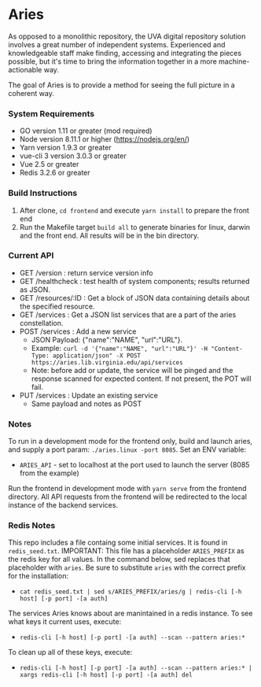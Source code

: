 # Aries

As opposed to a monolithic repository, the UVA digital repository solution involves a great number of independent systems.  Experienced and knowledgeable staff make finding, accessing and integrating the pieces possible, but it's time to bring the information together in a more machine-actionable way.

The goal of Aries is to provide a method for seeing the full picture in a coherent way.

### System Requirements
* GO version 1.11 or greater (mod required)
* Node version 8.11.1 or higher (https://nodejs.org/en/)
* Yarn version 1.9.3 or greater
* vue-cli 3 version 3.0.3 or greater
* Vue 2.5 or greater
* Redis 3.2.6 or greater

### Build Instructions

1. After clone, `cd frontend` and execute `yarn install` to prepare the front end
2. Run the Makefile target `build all` to generate binaries for linux, darwin and the front end.  All results will be in the bin directory.

### Current API

* GET /version : return service version info
* GET /healthcheck : test health of system components; results returned as JSON.
* GET /resources/:ID : Get a block of JSON data containing details about the specified resource.
* GET /services : Get a JSON list services that are a part of the aries constellation.
* POST /services : Add a new service
   * JSON Payload: {"name":"NAME", "url":"URL"}. 
   * Example: `curl -d '{"name":"NAME", "url":"URL"}' -H "Content-Type: application/json" -X POST https://aries.lib.virginia.edu/api/services`
   * Note: before add or update, the service will be pinged and the response scanned for expected content. If not present, the POT will fail. 
* PUT /services : Update an existing service
   * Same payload and notes as POST

### Notes

To run in a development mode for the frontend only, build and launch aries, and supply a port param: `./aries.linux -port 8085`. Set an ENV variable:

* `ARIES_API` - set to localhost at the port used to launch the server (8085 from the example)

Run the frontend in development mode with `yarn serve` from the frontend directory. All API requests from the frontend will be redirected to the local instance of the backend services.

### Redis Notes

This repo includes a file containg some initial services. It is found in `redis_seed.txt`. IMPORTANT: This file has a placeholder `ARIES_PREFIX` as the redis key for all values. In the command below, sed replaces that placeholder with `aries`. Be sure to substitute `aries` with the correct prefix for the installation:

* `cat redis_seed.txt | sed s/ARIES_PREFIX/aries/g | redis-cli [-h host] [-p port] -[a auth]`
  
The services Aries knows about are manintained in a redis instance. To see what keys it current uses, execute:

* `redis-cli [-h host] [-p port] -[a auth] --scan --pattern aries:*`

To clean up all of these keys, execute:

* `redis-cli [-h host] [-p port] -[a auth] --scan --pattern aries:* | xargs redis-cli [-h host] [-p port] -[a auth] del` 
